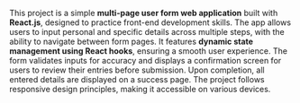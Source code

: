 This project is a simple **multi-page user form web application** built with **React.js**, designed to practice front-end development skills. The app allows users to input personal and specific details across multiple steps, with the ability to navigate between form pages. It features **dynamic state management using React hooks**, ensuring a smooth user experience. The form validates inputs for accuracy and displays a confirmation screen for users to review their entries before submission. Upon completion, all entered details are displayed on a success page. The project follows responsive design principles, making it accessible on various devices.
